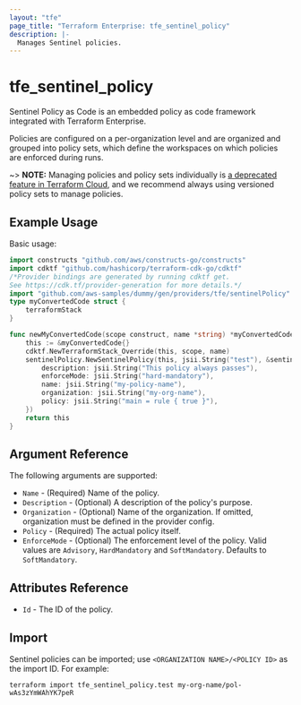 ```yaml
---
layout: "tfe"
page_title: "Terraform Enterprise: tfe_sentinel_policy"
description: |-
  Manages Sentinel policies.
---
```


# tfe_sentinel_policy

Sentinel Policy as Code is an embedded policy as code framework integrated
with Terraform Enterprise.

Policies are configured on a per-organization level and are organized and
grouped into policy sets, which define the workspaces on which policies are
enforced during runs.

~> **NOTE:** Managing policies and policy sets individually is [a deprecated feature in Terraform Cloud](https://developer.hashicorp.com/terraform/cloud-docs/policy-enforcement/manage-policy-sets), and we recommend always using versioned policy sets to manage policies.

## Example Usage

Basic usage:

```go
import constructs "github.com/aws/constructs-go/constructs"
import cdktf "github.com/hashicorp/terraform-cdk-go/cdktf"
/*Provider bindings are generated by running cdktf get.
See https://cdk.tf/provider-generation for more details.*/
import "github.com/aws-samples/dummy/gen/providers/tfe/sentinelPolicy"
type myConvertedCode struct {
	terraformStack
}

func newMyConvertedCode(scope construct, name *string) *myConvertedCode {
	this := &myConvertedCode{}
	cdktf.NewTerraformStack_Override(this, scope, name)
	sentinelPolicy.NewSentinelPolicy(this, jsii.String("test"), &sentinelPolicyConfig{
		description: jsii.String("This policy always passes"),
		enforceMode: jsii.String("hard-mandatory"),
		name: jsii.String("my-policy-name"),
		organization: jsii.String("my-org-name"),
		policy: jsii.String("main = rule { true }"),
	})
	return this
}
```

## Argument Reference

The following arguments are supported:

* `Name` - (Required) Name of the policy.
* `Description` - (Optional) A description of the policy's purpose.
* `Organization` - (Optional) Name of the organization. If omitted, organization must be defined in the provider config.
* `Policy` - (Required) The actual policy itself.
* `EnforceMode` - (Optional) The enforcement level of the policy. Valid
  values are `Advisory`, `HardMandatory` and `SoftMandatory`. Defaults
  to `SoftMandatory`.

## Attributes Reference

* `Id` - The ID of the policy.

## Import

Sentinel policies can be imported; use `<ORGANIZATION NAME>/<POLICY ID>` as the
import ID. For example:

```shell
terraform import tfe_sentinel_policy.test my-org-name/pol-wAs3zYmWAhYK7peR
```

<!-- cache-key: cdktf-0.17.0-pre.15 input-1b1d39bd09b1eae083659008600ef49f11a0116eab4a87c2e6c54aac66aabb0f -->